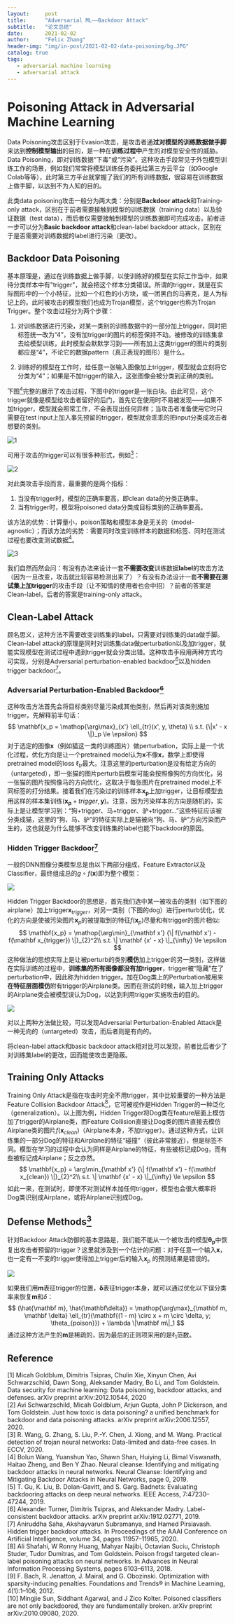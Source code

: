```yaml
---
layout:     post
title:      "Adversarial ML——Backdoor Attack"
subtitle:   "论文总结"
date:       2021-02-02
author:     "Felix Zhang"
header-img: "img/in-post/2021-02-02-data-poisoning/bg.JPG"
catalog: true
tags:
   - adversarial machine learning
   - adversarial attack
---
```


# Poisoning Attack in Adversarial Machine Learning

Data Poisoning攻击区别于Evasion攻击，是攻击者通**过对模型的训练数据做手脚**来达到**控制模型输出**的目的，是一种在**训练过程中**产生的对模型安全性的威胁。Data Poisoning，即对训练数据“下毒”或“污染”。这种攻击手段常见于外包模型训练工作的场景，例如我们常常将模型训练任务委托给第三方云平台（如Google Colab等等），此时第三方平台就掌握了我们的所有训练数据，很容易在训练数据上做手脚，以达到不为人知的目的。

此类data poisoning攻击一般分为两大类：分别是**Backdoor attack**和Training-only attack，区别在于前者需要接触到模型的训练数据（training data）以及验证数据（test data），而后者仅需要接触到模型的训练数据即可完成攻击。前者进一步可以分为**Basic backdoor attack**和clean-label backdoor attack，区别在于是否需要对训练数据的label进行污染（更改）。

## Backdoor Data Poisoning

基本原理是，通过在训练数据上做手脚，以使训练好的模型在实际工作当中，如果待分类样本中有"trigger"，就会把这个样本分类错误。所谓的trigger，就是在实际图形中的一个小特征，比如一个红色的小方块，或一团黑白的马赛克，是人为标记上的。此时被攻击的模型我们也成为Trojan模型，这个trigger也称为Trojan Trigger。整个攻击过程分为两个步骤：

1. 对训练数据进行污染，对某一类别的训练数据中的一部分加上trigger，同时把标签统一改为“4”，没有加trigger的图片的标签保持不动。被修改的训练集拿去给模型训练，此时模型会默默学习到——所有加上这类trigger的图片的类别都应是“4”，不论它的数据pattern（真正表现的图形）是什么。

2. 训练好的模型在工作时，给任意一张输入图像加上trigger，模型就会立刻将它分类为“4”；如果是不加trigger的输入，这张图像会被分类到正确的类别。

下图[<sup>4</sup>](#refer-anchor-4)完整的展示了攻击过程，下图中的trigger是一张白块。由此可见，这个trigger就像是模型给攻击者留好的后门，首先它在使用时不易被发现——如果不加trigger，模型就会照常工作，不会表现出任何异样；当攻击者准备使用它时只需要在test input上加入事先预留的trigger，模型就会乖乖的把input分类成攻击者想要的类别。

![1](/Users/normaluhr/Documents/Git/StarkSchroedinger.github.io-master/img/in-post/2021-02-02-data-poisoning/1.png)

可用于攻击的trigger可以有很多种形式，例如[<sup>3</sup>](#refer-anchor-3)：

![2](/Users/normaluhr/Documents/Git/StarkSchroedinger.github.io-master/img/in-post/2021-02-02-data-poisoning/2.png)

对此类攻击手段而言，最重要的是两个指标：

1. 当没有trigger时，模型的正确率要高，即clean data的分类正确率。
2. 当有trigger时，模型将poisoned data分类成目标类别的正确率要高。

该方法的优势：计算量小，poison策略和模型本身是无关的（model- agnostic）；而该方法的劣势：需要同时改变训练样本的数据和标签、同时在测试过程也要改变测试数据[<sup>4</sup>](#refer-anchor-4)。

![3](/Users/normaluhr/Documents/Git/StarkSchroedinger.github.io-master/img/in-post/2021-02-02-data-poisoning/3.png)

我们自然而然会问：有没有办法来设计一套**不需要改变**训练数据**label**的攻击方法（因为一旦改变，攻击就比较容易检测出来了）？有没有办法设计一套**不需要在测试集上加trigger**的攻击手段（让不知情的使用者也会中招）？前者的答案是Clean-label，后者的答案是training-only attack。



## Clean-Label Attack

顾名思义，这种方法不需要改变训练集的label，只需要对训练集的data做手脚。Clean-label attack的原理是同时对训练集data做perturbation以及加trigger，就能实现模型在测试过程中遇到trigger就会分类出错。这种攻击手段用两种方式均可实现，分别是Adversarial perturbation-enabled backdoor[<sup>6</sup>](#refer-anchor-6)以及hidden trigger backdoor[<sup>7</sup>](#refer-anchor-7)。

### Adversarial Perturbation-Enabled Backdoor[<sup>6</sup>](#refer-anchor-6)

这种攻击方法首先会将目标类别尽量污染成其他类别，然后再对该类别施加trigger。先解释前半句话：
$$
\mathbf{x_p = \mathop{\arg\max}_{x'} \ell_{tr}(x', y, \theta) \\
s.t. {\|x' - x \|}_p \le \epsilon}
$$
对于选定的图像$\mathbf x$（例如猫这一类的训练图片）做perturbation，实际上是一个优化过程，优化方向是让一个pretrained model认为$\mathbf x$不像$\mathbf x$，数学上即使得pretrained model的loss $\ell_{tr}$最大。注意这里的perturbation是没有给定方向的（untargeted），即一张猫的图片perturb后模型可能会按照像狗的方向优化，另一张猫的图片按照像马的方向优化，这取决于每张图片在pretrained model上不同标签的打分结果。接着我们在污染过的训练样本$\mathbf{x_p}$上加trigger，让目标模型去用这样的样本集训练$(\mathbf{x_p} + trigger, \mathbf y)$。注意，因为污染样本的方向是随机的，实际上是让模型学习到：“狗+trigger、马+trigger、驴+trigger...”这些特征应该被分类成猫，这里的“狗、马、驴”的特征实际上是猫被向“狗、马、驴”方向污染而产生的，这也就是为什么能够不改变训练集的label也能下backdoor的原因。

### Hidden Trigger Backdoor[<sup>7</sup>](#refer-anchor-7)

一般的DNN图像分类模型总是由以下两部分组成，Feature Extractor以及Classifier，最终组成总的$g \circ f(\mathbf x)$即为整个模型：

![](/Users/normaluhr/Documents/Git/StarkSchroedinger.github.io-master/img/in-post/2021-02-02-data-poisoning/4.png)

Hidden Trigger Backdoor的思想是，首先我们选中某一被攻击的类别（如下图的airplane）加上trigger$\mathbf x_{trigger}$，对另一类别（下图的dog）进行perturb优化，优化的方向是使被污染图片$\mathbf x_p$的被提取到的特征$f(\mathbf x_p)$尽量和有trigger的图片相似:
$$
\mathbf{x_p} = \mathop{\arg\min}_{\mathbf x'} {\| f(\mathbf x') - f(\mathbf x_{trigger}) \|}_{2}^2\\
s.t. \| \mathbf {x' - x} \|_{\infty} \le \epsilon
$$
这种做法的思想实际上是让被perturb的类别**模仿**加上trigger的另一类别，这样做在实际训练的过程中，**训练集的所有图像都没有加trigger**，trigger被“隐藏”在了perturbation中，因此称为hidden trigger。加在Dog类上的Perturbation被用来**在特征层面模仿**附有trigger的Airplane类。因而在测试的时候，输入加上trigger的Airplane类会被模型误认为Dog，以达到利用trigger实施攻击的目的。

![](/Users/normaluhr/Documents/Git/StarkSchroedinger.github.io-master/img/in-post/2021-02-02-data-poisoning/5.png)

对以上两种方法做比较，可以发现Adversarial Perturbation-Enabled Attack是一种无向的（untargeted）攻击，而后者则是有向的。

将clean-label attack和basic backdoor attack相对比可以发现，前者比后者少了对训练集label的更改，因而能使攻击更隐蔽。

## Training Only Attacks

Training Only Attack是指在攻击时完全不用trigger，其中比较重要的一种方法是Feature Collision Backdoor Attack[<sup>8</sup>](#refer-anchor-8)，它可被视作是Hidden Trigger的一种泛化（generalization）。以上图为例，Hidden Trigger将Dog类在feature层面上模仿加了trigger的Airplane类，而Feature Collision直接让Dog类的图片直接去模仿Airplane类的图片$f(\mathbf{x}_{clean})$（Airplane本身，不加trigger）。通过这种方式，让训练集的一部分Dog的特征和Airplane的特征“碰撞”（彼此非常接近），但是标签不同。模型在学习的过程中会认为同样是Airplane的特征，有些被标记成Dog，而有些被标记成Airplane；反之亦然。
$$
\mathbf{x_p} = \arg\min_{\mathbf x'} {\| f(\mathbf x') - f(\mathbf x_{clean}) \|}_{2}^2\\
s.t. \| \mathbf {x' - x} \|_{\infty} \le \epsilon
$$
如此一来，在测试时，即使不对测试样本加任何trigger，模型也会很大概率将Dog类识别成Airplane，或将Airplane识别成Dog。

## Defense Methods[<sup>3</sup>](#refer-anchor-3)

针对Backdoor Attack防御的基本思路是，我们能不能从一个被攻击的模型$\mathbf{\theta_p}$中恢复出攻击者预留的trigger？这里就涉及到一个估计的问题：对于任意一个输入$\mathbf x$，也一定有一不变的trigger使得加上trigger后的输入$\mathbf x_p$ 的预测结果是错误的。

![](/Users/normaluhr/Documents/Git/StarkSchroedinger.github.io-master/img/in-post/2021-02-02-data-poisoning/6.png)

如果我们用$\mathbf m$表征trigger的位置，$\mathbf{\delta}$表征trigger本身，就可以通过优化以下误分类率来恢复$\mathbf m$和$\delta$：
$$
(\hat{\mathbf m}, \hat{\mathbf\delta}) = \mathop{\arg\max}_{\mathbf m, \mathbf \delta} \ell_{tr}(\mathbf{(1 - m) \circ x + m \circ \delta, y; \theta_{poison}}) + \lambda \|\mathbf m\|_1
$$
通过这种方法产生的$\mathbf m$是稀疏的，因为最后的正则项采用的是$\ell_1$范数。

## Reference

<div id="refer-anchor-1"></div> [1] Micah Goldblum, Dimitris Tsipras, Chulin Xie, Xinyun Chen, Avi Schwarzschild, Dawn Song, Aleksander Madry, Bo Li, and Tom Goldstein. Data security for machine learning: Data poisoning, backdoor attacks, and defenses. arXiv preprint arXiv:2012.10544, 2020
<div id="refer-anchor-2"></div> [2] Avi Schwarzschild, Micah Goldblum, Arjun Gupta, John P Dickerson, and Tom Goldstein. Just how toxic is data poisoning? a unified benchmark for backdoor and data poisoning attacks. arXiv preprint arXiv:2006.12557, 2020.
<div id="refer-anchor-3"></div> [3] R. Wang, G. Zhang, S. Liu, P.-Y. Chen, J. Xiong, and M. Wang. Practical detection of trojan neural networks: Data-limited and data-free cases. In ECCV, 2020.

<div id="refer-anchor-4"></div> [4] Bolun Wang, Yuanshun Yao, Shawn Shan, Huiying Li, Bimal Viswanath, Haitao Zheng, and Ben Y Zhao. Neural cleanse: Identifying and mitigating backdoor attacks in neural networks. Neural Cleanse: Identifying and Mitigating Backdoor Attacks in Neural Networks, page 0, 2019.

<div id="refer-anchor-5"></div> [5] T. Gu, K. Liu, B. Dolan-Gavitt, and S. Garg. Badnets: Evaluating backdooring attacks on deep neural networks. IEEE Access, 7:47230–47244, 2019.

<div id="refer-anchor-6"></div> [6] Alexander Turner, Dimitris Tsipras, and Aleksander Madry. Label-consistent backdoor attacks. arXiv preprint arXiv:1912.02771, 2019.

<div id="refer-anchor-7"></div> [7] Aniruddha Saha, Akshayvarun Subramanya, and Hamed Pirsiavash. Hidden trigger backdoor attacks. In Proceedings of the AAAI Conference on Artificial Intelligence, volume 34, pages 11957–11965, 2020.

<div id="refer-anchor-8"></div> [8] Ali Shafahi, W Ronny Huang, Mahyar Najibi, Octavian Suciu, Christoph Studer, Tudor Dumitras, and Tom Goldstein. Poison frogs! targeted clean-label poisoning attacks on neural networks. In Advances in Neural Information Processing Systems, pages 6103–6113, 2018.

<div id="refer-anchor-9"></div> [9] F. Bach, R. Jenatton, J. Mairal, and G. Obozinski. Optimization with sparsity-inducing penalties. Foundations and Trends® in Machine Learning, 4(1):1–106, 2012.

<div id="refer-anchor-10"></div> [10] Mingjie Sun, Siddhant Agarwal, and J Zico Kolter. Poisoned classifiers are not only backdoored, they are fundamentally broken. arXiv preprint arXiv:2010.09080, 2020. 
